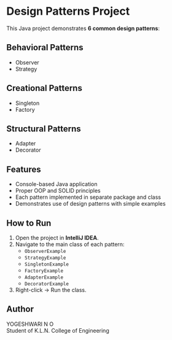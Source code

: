 # Design Patterns Project

This Java project demonstrates **6 common design patterns**:

## Behavioral Patterns
- Observer
- Strategy

## Creational Patterns
- Singleton
- Factory

## Structural Patterns
- Adapter
- Decorator

## Features
- Console-based Java application
- Proper OOP and SOLID principles
- Each pattern implemented in separate package and class
- Demonstrates use of design patterns with simple examples

## How to Run
1. Open the project in **IntelliJ IDEA**.
2. Navigate to the main class of each pattern:
    - `ObserverExample`
    - `StrategyExample`
    - `SingletonExample`
    - `FactoryExample`
    - `AdapterExample`
    - `DecoratorExample`
3. Right-click → Run the class.

## Author
YOGESHWARI N O  
Student of K.L.N. College of Engineering
